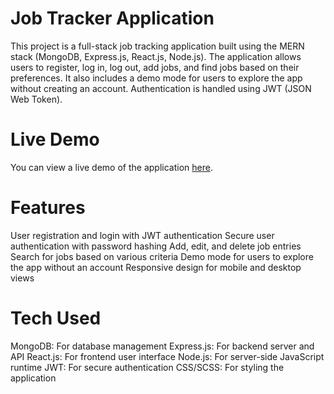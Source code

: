 # Job Tracker Application
This project is a full-stack job tracking application built using the MERN stack (MongoDB, Express.js, React.js, Node.js). The application allows users to register, log in, log out, add jobs, and find jobs based on their preferences. It also includes a demo mode for users to explore the app without creating an account. Authentication is handled using JWT (JSON Web Token).

# Live Demo
You can view a live demo of the application [here](https://jobs-mern-stack.onrender.com/).

# Features
User registration and login with JWT authentication
Secure user authentication with password hashing
Add, edit, and delete job entries
Search for jobs based on various criteria
Demo mode for users to explore the app without an account
Responsive design for mobile and desktop views


# Tech Used
MongoDB: For database management
Express.js: For backend server and API
React.js: For frontend user interface
Node.js: For server-side JavaScript runtime
JWT: For secure authentication
CSS/SCSS: For styling the application
